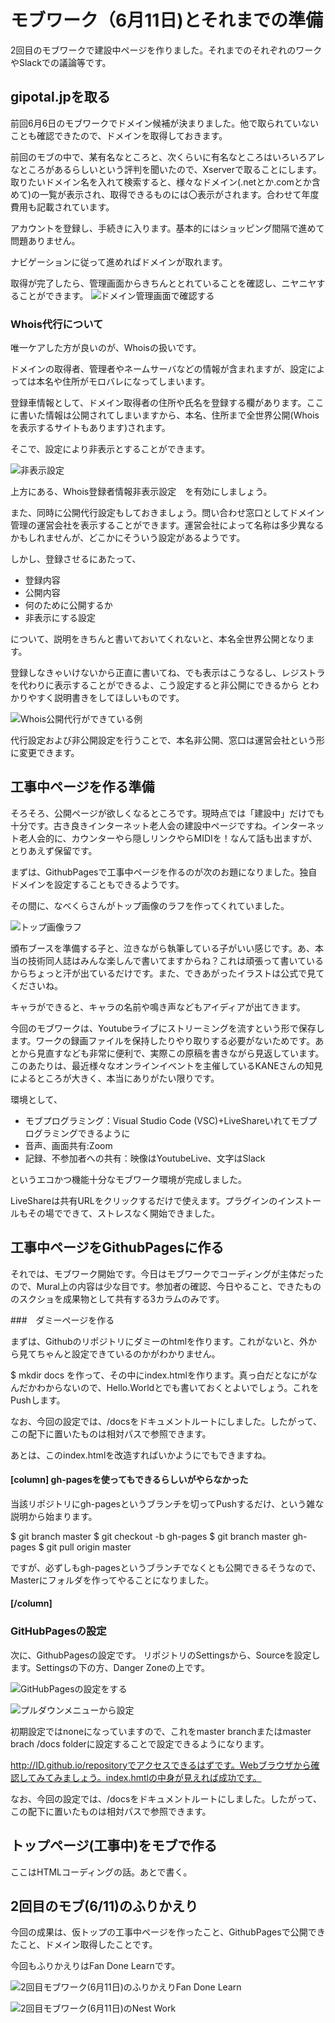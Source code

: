 # モブワーク（6月11日)とそれまでの準備

2回目のモブワークで建設中ページを作りました。それまでのそれぞれのワークやSlackでの議論等です。

## gipotal.jpを取る
前回6月6日のモブワークでドメイン候補が決まりました。他で取られていないことも確認できたので、ドメインを取得しておきます。

前回のモブの中で、某有名なところと、次くらいに有名なところはいろいろアレなところがあるらしいという評判を聞いたので、Xserverで取ることにします。取りたいドメイン名を入れて検索すると、様々なドメイン(.netとか.comとか含めて)の一覧が表示され、取得できるものには〇表示がされます。合わせて年度費用も記載されています。

アカウントを登録し、手続きに入ります。基本的にはショッピング間隔で進めて問題ありません。

ナビゲーションに従って進めればドメインが取れます。

取得が完了したら、管理画面からきちんととれていることを確認し、ニヤニヤすることができます。
![ドメイン管理画面で確認する](chap-mob-june11/domain.png?scale=0.5)

### Whois代行について
唯一ケアした方が良いのが、Whoisの扱いです。


ドメインの取得者、管理者やネームサーバなどの情報が含まれますが、設定によっては本名や住所がモロバレになってしまいます。

登録車情報として、ドメイン取得者の住所や氏名を登録する欄があります。ここに書いた情報は公開されてしまいますから、本名、住所まで全世界公開(Whoisを表示するサイトもあります)されます。

そこで、設定により非表示とすることができます。

![非表示設定](chap-mob-june11/whoissetting.png?scale=0.5)

上方にある、Whois登録者情報非表示設定　を有効にしましょう。

また、同時に公開代行設定もしておきましょう。問い合わせ窓口としてドメイン管理の運営会社を表示することができます。運営会社によって名称は多少異なるかもしれませんが、どこかにそういう設定があるようです。

しかし、登録させるにあたって、

* 登録内容
* 公開内容
* 何のために公開するか
* 非表示にする設定

について、説明をきちんと書いておいてくれないと、本名全世界公開となります。

登録しなきゃいけないから正直に書いてね、でも表示はこうなるし、レジストラを代わりに表示することができるよ、こう設定すると非公開にできるから
とわかりやすく説明書きをしてほしいものです。


![Whois公開代行ができている例](chap-mob-june11/whois.png?scale=0.5)

代行設定および非公開設定を行うことで、本名非公開、窓口は運営会社という形に変更できます。

## 工事中ページを作る準備
そろそろ、公開ページが欲しくなるところです。現時点では「建設中」だけでも十分です。古き良きインターネット老人会の建設中ページですね。インターネット老人会的に、カウンターやら隠しリンクやらMIDIを！なんて話も出ますが、とりあえず保留です。

まずは、GithubPagesで工事中ページを作るのが次のお題になりました。独自ドメインを設定することもできるようです。

その間に、なべくらさんがトップ画像のラフを作ってくれていました。

![トップ画像ラフ](chap-mob-june11/roughillust.png?scale=0.25)

頒布ブースを準備する子と、泣きながら執筆している子がいい感じです。あ、本当の技術同人誌はみんな楽しんで書いてますからね？これは頑張って書いているからちょっと汗が出ているだけです。また、できあがったイラストは公式で見てくださいね。

キャラができると、キャラの名前や鳴き声などもアイディアが出てきます。

今回のモブワークは、Youtubeライブにストリーミングを流すという形で保存します。ワークの録画ファイルを保持したりやり取りする必要がないためです。あとから見直すなども非常に便利で、実際この原稿を書きながら見返しています。このあたりは、最近様々なオンラインイベントを主催しているKANEさんの知見によるところが大きく、本当にありがたい限りです。

環境として、

* モブプログラミング：Visual Studio Code (VSC)+LiveShareいれてモブプログラミングできるように
* 音声、画面共有:Zoom
* 記録、不参加者への共有：映像はYoutubeLive、文字はSlack

というエコかつ機能十分なモブワーク環境が完成しました。

LiveShareは共有URLをクリックするだけで使えます。プラグインのインストールもその場でできて、ストレスなく開始できました。

## 工事中ページをGithubPagesに作る
それでは、モブワーク開始です。今日はモブワークでコーディングが主体だったので、Mural上の内容は少な目です。参加者の確認、今日やること、できたもののスクショを成果物として共有する3カラムのみです。

###　ダミーページを作る

まずは、Githubのリポジトリにダミーのhtmlを作ります。これがないと、外から見てちゃんと設定できているのかがわかりません。

$ mkdir docs
を作って、その中にindex.htmlを作ります。真っ白だとなにがなんだかわからないので、Hello.Worldとでも書いておくとよいでしょう。これをPushします。

なお、今回の設定では、/docsをドキュメントルートにしました。したがって、この配下に置いたものは相対パスで参照できます。

あとは、このindex.htmlを改造すればいかようにでもできますね。

#### [column] gh-pagesを使ってもできるらしいがやらなかった
当該リポジトリにgh-pagesというブランチを切ってPushするだけ、という雑な説明から始まります。

$ git branch
master
$ git checkout -b gh-pages
$ git branch
master gh-pages
$ git pull origin master

ですが、必ずしもgh-pagesというブランチでなくとも公開できるそうなので、Masterにフォルダを作ってやることになりました。
#### [/column]



### GitHubPagesの設定
次に、GithubPagesの設定です。
リポジトリのSettingsから、Sourceを設定します。Settingsの下の方、Danger Zoneの上です。

![GitHubPagesの設定をする](chap-mob-june11/ghpagessetting.png?scale=0.5)

![プルダウンメニューから設定](chap-mob-june11/pulldown.png?scale=0.5)

初期設定ではnoneになっていますので、これをmaster branchまたはmaster brach /docs folderに設定することで設定できるようになります。

http://ID.github.io/repositoryでアクセスできるはずです。Webブラウザから確認してみてみましょう。index.hmtlの中身が見えれば成功です。

なお、今回の設定では、/docsをドキュメントルートにしました。したがって、この配下に置いたものは相対パスで参照できます。


## トップページ(工事中)をモブで作る
ここはHTMLコーディングの話。あとで書く。

## 2回目のモブ(6/11)のふりかえり

今回の成果は、仮トップの工事中ページを作ったこと、GithubPagesで公開できたこと、ドメイン取得したことです。

今回もふりかえりはFan Done Learnです。

![2回目モブワーク(6月11日)のふりかえりFan Done Learn](chap-mob-june11/0611fandonelearn.png?scale=0.5)

![2回目モブワーク(6月11日)のNest Work](chap-mob-june11/06111nextstep.png?scale=0.5)

